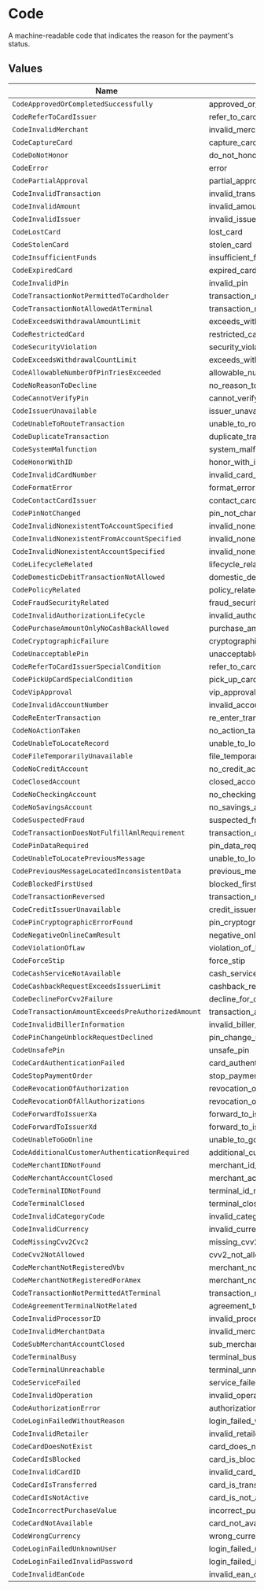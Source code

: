# Code

A machine-readable code that indicates the reason for the payment's status.


## Values

| Name                                              | Value                                             |
| ------------------------------------------------- | ------------------------------------------------- |
| `CodeApprovedOrCompletedSuccessfully`             | approved_or_completed_successfully                |
| `CodeReferToCardIssuer`                           | refer_to_card_issuer                              |
| `CodeInvalidMerchant`                             | invalid_merchant                                  |
| `CodeCaptureCard`                                 | capture_card                                      |
| `CodeDoNotHonor`                                  | do_not_honor                                      |
| `CodeError`                                       | error                                             |
| `CodePartialApproval`                             | partial_approval                                  |
| `CodeInvalidTransaction`                          | invalid_transaction                               |
| `CodeInvalidAmount`                               | invalid_amount                                    |
| `CodeInvalidIssuer`                               | invalid_issuer                                    |
| `CodeLostCard`                                    | lost_card                                         |
| `CodeStolenCard`                                  | stolen_card                                       |
| `CodeInsufficientFunds`                           | insufficient_funds                                |
| `CodeExpiredCard`                                 | expired_card                                      |
| `CodeInvalidPin`                                  | invalid_pin                                       |
| `CodeTransactionNotPermittedToCardholder`         | transaction_not_permitted_to_cardholder           |
| `CodeTransactionNotAllowedAtTerminal`             | transaction_not_allowed_at_terminal               |
| `CodeExceedsWithdrawalAmountLimit`                | exceeds_withdrawal_amount_limit                   |
| `CodeRestrictedCard`                              | restricted_card                                   |
| `CodeSecurityViolation`                           | security_violation                                |
| `CodeExceedsWithdrawalCountLimit`                 | exceeds_withdrawal_count_limit                    |
| `CodeAllowableNumberOfPinTriesExceeded`           | allowable_number_of_pin_tries_exceeded            |
| `CodeNoReasonToDecline`                           | no_reason_to_decline                              |
| `CodeCannotVerifyPin`                             | cannot_verify_pin                                 |
| `CodeIssuerUnavailable`                           | issuer_unavailable                                |
| `CodeUnableToRouteTransaction`                    | unable_to_route_transaction                       |
| `CodeDuplicateTransaction`                        | duplicate_transaction                             |
| `CodeSystemMalfunction`                           | system_malfunction                                |
| `CodeHonorWithID`                                 | honor_with_id                                     |
| `CodeInvalidCardNumber`                           | invalid_card_number                               |
| `CodeFormatError`                                 | format_error                                      |
| `CodeContactCardIssuer`                           | contact_card_issuer                               |
| `CodePinNotChanged`                               | pin_not_changed                                   |
| `CodeInvalidNonexistentToAccountSpecified`        | invalid_nonexistent_to_account_specified          |
| `CodeInvalidNonexistentFromAccountSpecified`      | invalid_nonexistent_from_account_specified        |
| `CodeInvalidNonexistentAccountSpecified`          | invalid_nonexistent_account_specified             |
| `CodeLifecycleRelated`                            | lifecycle_related                                 |
| `CodeDomesticDebitTransactionNotAllowed`          | domestic_debit_transaction_not_allowed            |
| `CodePolicyRelated`                               | policy_related                                    |
| `CodeFraudSecurityRelated`                        | fraud_security_related                            |
| `CodeInvalidAuthorizationLifeCycle`               | invalid_authorization_life_cycle                  |
| `CodePurchaseAmountOnlyNoCashBackAllowed`         | purchase_amount_only_no_cash_back_allowed         |
| `CodeCryptographicFailure`                        | cryptographic_failure                             |
| `CodeUnacceptablePin`                             | unacceptable_pin                                  |
| `CodeReferToCardIssuerSpecialCondition`           | refer_to_card_issuer_special_condition            |
| `CodePickUpCardSpecialCondition`                  | pick_up_card_special_condition                    |
| `CodeVipApproval`                                 | vip_approval                                      |
| `CodeInvalidAccountNumber`                        | invalid_account_number                            |
| `CodeReEnterTransaction`                          | re_enter_transaction                              |
| `CodeNoActionTaken`                               | no_action_taken                                   |
| `CodeUnableToLocateRecord`                        | unable_to_locate_record                           |
| `CodeFileTemporarilyUnavailable`                  | file_temporarily_unavailable                      |
| `CodeNoCreditAccount`                             | no_credit_account                                 |
| `CodeClosedAccount`                               | closed_account                                    |
| `CodeNoCheckingAccount`                           | no_checking_account                               |
| `CodeNoSavingsAccount`                            | no_savings_account                                |
| `CodeSuspectedFraud`                              | suspected_fraud                                   |
| `CodeTransactionDoesNotFulfillAmlRequirement`     | transaction_does_not_fulfill_aml_requirement      |
| `CodePinDataRequired`                             | pin_data_required                                 |
| `CodeUnableToLocatePreviousMessage`               | unable_to_locate_previous_message                 |
| `CodePreviousMessageLocatedInconsistentData`      | previous_message_located_inconsistent_data        |
| `CodeBlockedFirstUsed`                            | blocked_first_used                                |
| `CodeTransactionReversed`                         | transaction_reversed                              |
| `CodeCreditIssuerUnavailable`                     | credit_issuer_unavailable                         |
| `CodePinCryptographicErrorFound`                  | pin_cryptographic_error_found                     |
| `CodeNegativeOnlineCamResult`                     | negative_online_cam_result                        |
| `CodeViolationOfLaw`                              | violation_of_law                                  |
| `CodeForceStip`                                   | force_stip                                        |
| `CodeCashServiceNotAvailable`                     | cash_service_not_available                        |
| `CodeCashbackRequestExceedsIssuerLimit`           | cashback_request_exceeds_issuer_limit             |
| `CodeDeclineForCvv2Failure`                       | decline_for_cvv2_failure                          |
| `CodeTransactionAmountExceedsPreAuthorizedAmount` | transaction_amount_exceeds_pre_authorized_amount  |
| `CodeInvalidBillerInformation`                    | invalid_biller_information                        |
| `CodePinChangeUnblockRequestDeclined`             | pin_change_unblock_request_declined               |
| `CodeUnsafePin`                                   | unsafe_pin                                        |
| `CodeCardAuthenticationFailed`                    | card_authentication_failed                        |
| `CodeStopPaymentOrder`                            | stop_payment_order                                |
| `CodeRevocationOfAuthorization`                   | revocation_of_authorization                       |
| `CodeRevocationOfAllAuthorizations`               | revocation_of_all_authorizations                  |
| `CodeForwardToIssuerXa`                           | forward_to_issuer_xa                              |
| `CodeForwardToIssuerXd`                           | forward_to_issuer_xd                              |
| `CodeUnableToGoOnline`                            | unable_to_go_online                               |
| `CodeAdditionalCustomerAuthenticationRequired`    | additional_customer_authentication_required       |
| `CodeMerchantIDNotFound`                          | merchant_id_not_found                             |
| `CodeMerchantAccountClosed`                       | merchant_account_closed                           |
| `CodeTerminalIDNotFound`                          | terminal_id_not_found                             |
| `CodeTerminalClosed`                              | terminal_closed                                   |
| `CodeInvalidCategoryCode`                         | invalid_category_code                             |
| `CodeInvalidCurrency`                             | invalid_currency                                  |
| `CodeMissingCvv2Cvc2`                             | missing_cvv2_cvc2                                 |
| `CodeCvv2NotAllowed`                              | cvv2_not_allowed                                  |
| `CodeMerchantNotRegisteredVbv`                    | merchant_not_registered_vbv                       |
| `CodeMerchantNotRegisteredForAmex`                | merchant_not_registered_for_amex                  |
| `CodeTransactionNotPermittedAtTerminal`           | transaction_not_permitted_at_terminal             |
| `CodeAgreementTerminalNotRelated`                 | agreement_terminal_not_related                    |
| `CodeInvalidProcessorID`                          | invalid_processor_id                              |
| `CodeInvalidMerchantData`                         | invalid_merchant_data                             |
| `CodeSubMerchantAccountClosed`                    | sub_merchant_account_closed                       |
| `CodeTerminalBusy`                                | terminal_busy                                     |
| `CodeTerminalUnreachable`                         | terminal_unreachable                              |
| `CodeServiceFailed`                               | service_failed                                    |
| `CodeInvalidOperation`                            | invalid_operation                                 |
| `CodeAuthorizationError`                          | authorization_error                               |
| `CodeLoginFailedWithoutReason`                    | login_failed_without_reason                       |
| `CodeInvalidRetailer`                             | invalid_retailer                                  |
| `CodeCardDoesNotExist`                            | card_does_not_exist                               |
| `CodeCardIsBlocked`                               | card_is_blocked                                   |
| `CodeInvalidCardID`                               | invalid_card_id                                   |
| `CodeCardIsTransferred`                           | card_is_transferred                               |
| `CodeCardIsNotActive`                             | card_is_not_active                                |
| `CodeIncorrectPurchaseValue`                      | incorrect_purchase_value                          |
| `CodeCardNotAvailable`                            | card_not_available                                |
| `CodeWrongCurrency`                               | wrong_currency                                    |
| `CodeLoginFailedUnknownUser`                      | login_failed_unknown_user                         |
| `CodeLoginFailedInvalidPassword`                  | login_failed_invalid_password                     |
| `CodeInvalidEanCode`                              | invalid_ean_code                                  |